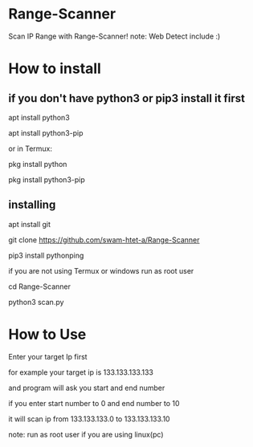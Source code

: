 # Range-Scanner
Scan IP Range with Range-Scanner! note: Web Detect include :)

# How to install 

## if you don't have python3 or pip3 install it first

apt install python3

apt install python3-pip

or in Termux:

pkg install python

pkg install python3-pip

## installing

apt install git

git clone https://github.com/swam-htet-a/Range-Scanner

pip3 install pythonping

if you are not using Termux or windows run as root user

cd Range-Scanner

python3 scan.py

# How to Use

Enter your target Ip first

for example your target ip is 133.133.133.133

and program will ask you start and end number

if you enter start number to 0 and end number to 10

it will scan ip from 133.133.133.0 to 133.133.133.10

note: run as root user if you are using linux(pc)
